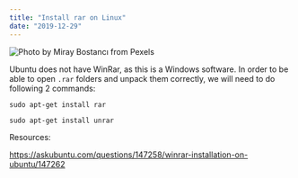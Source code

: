 ```yaml
---
title: "Install rar on Linux"
date: "2019-12-29"
---
```


![](https://i.imgur.com/qlTfidI.jpg "Photo by Miray Bostancı from Pexels")

Ubuntu does not have WinRar, as this is a Windows software. In order to be able to open <code>.rar</code> folders and unpack them correctly, we will need to do following 2 commands:
```
sudo apt-get install rar
```

```
sudo apt-get install unrar
```

Resources:

https://askubuntu.com/questions/147258/winrar-installation-on-ubuntu/147262
